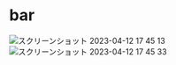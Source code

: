 # bar
![スクリーンショット 2023-04-12 17 45 13](https://user-images.githubusercontent.com/129849323/231403802-9d74362d-fba3-4485-ba82-040beb3c1e38.png)
![スクリーンショット 2023-04-12 17 45 33](https://user-images.githubusercontent.com/129849323/231403803-b8f5bc61-76ed-49f2-8e1a-014fdf0cad74.png)
